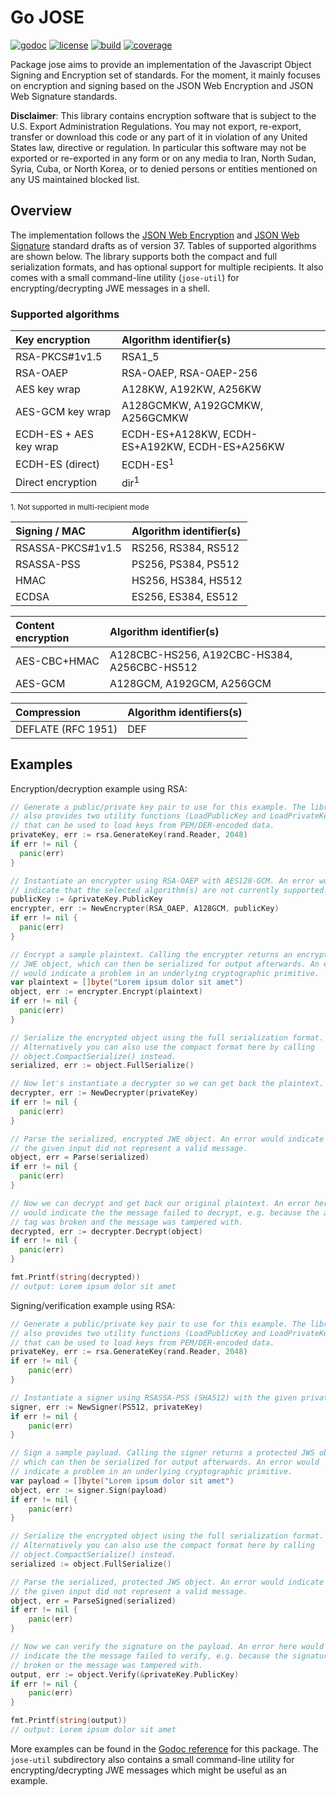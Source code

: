 # Go JOSE 

[![godoc](http://img.shields.io/badge/godoc-reference-blue.svg?style=flat)](https://godoc.org/github.com/square/go-jose) [![license](http://img.shields.io/badge/license-apache_2.0-red.svg?style=flat)](https://raw.githubusercontent.com/square/go-jose/master/LICENSE) [![build](https://img.shields.io/travis/square/go-jose.svg?style=flat)](https://travis-ci.org/square/go-jose) [![coverage](https://img.shields.io/coveralls/square/go-jose.svg?style=flat)](https://coveralls.io/r/square/go-jose)

Package jose aims to provide an implementation of the Javascript Object Signing
and Encryption set of standards. For the moment, it mainly focuses on encryption
and signing based on the JSON Web Encryption and JSON Web Signature standards.

**Disclaimer**: This library contains encryption software that is subject to
the U.S. Export Administration Regulations. You may not export, re-export,
transfer or download this code or any part of it in violation of any United
States law, directive or regulation. In particular this software may not be
exported or re-exported in any form or on any media to Iran, North Sudan,
Syria, Cuba, or North Korea, or to denied persons or entities mentioned on any
US maintained blocked list.

## Overview

The implementation follows the
[JSON Web Encryption](http://www.ietf.org/id/draft-ietf-jose-json-web-encryption-37.txt) and
[JSON Web Signature](http://www.ietf.org/id/draft-ietf-jose-json-web-signature-37.txt)
standard drafts as of version 37. Tables of supported algorithms are shown
below. The library supports both the compact and full serialization formats,
and has optional support for multiple recipients. It also comes with a small
command-line utility (`jose-util`) for encrypting/decrypting JWE messages in
a shell.

### Supported algorithms

 Key encryption             | Algorithm identifier(s)
 :------------------------- | :------------------------------
 RSA-PKCS#1v1.5             | RSA1_5
 RSA-OAEP                   | RSA-OAEP, RSA-OAEP-256
 AES key wrap               | A128KW, A192KW, A256KW
 AES-GCM key wrap           | A128GCMKW, A192GCMKW, A256GCMKW
 ECDH-ES + AES key wrap     | ECDH-ES+A128KW, ECDH-ES+A192KW, ECDH-ES+A256KW
 ECDH-ES (direct)           | ECDH-ES<sup>1</sup>
 Direct encryption          | dir<sup>1</sup>

<sup>1. Not supported in multi-recipient mode</sup>

 Signing / MAC              | Algorithm identifier(s)
 :------------------------- | :------------------------------
 RSASSA-PKCS#1v1.5          | RS256, RS384, RS512
 RSASSA-PSS                 | PS256, PS384, PS512
 HMAC                       | HS256, HS384, HS512
 ECDSA                      | ES256, ES384, ES512

 Content encryption         | Algorithm identifier(s)
 :------------------------- | :------------------------------
 AES-CBC+HMAC               | A128CBC-HS256, A192CBC-HS384, A256CBC-HS512
 AES-GCM                    | A128GCM, A192GCM, A256GCM 

 Compression                | Algorithm identifiers(s)
 :------------------------- | -------------------------------
 DEFLATE (RFC 1951)         | DEF

## Examples

Encryption/decryption example using RSA:

```Go
// Generate a public/private key pair to use for this example. The library
// also provides two utility functions (LoadPublicKey and LoadPrivateKey)
// that can be used to load keys from PEM/DER-encoded data.
privateKey, err := rsa.GenerateKey(rand.Reader, 2048)
if err != nil {
  panic(err)
}

// Instantiate an encrypter using RSA-OAEP with AES128-GCM. An error would
// indicate that the selected algorithm(s) are not currently supported.
publicKey := &privateKey.PublicKey
encrypter, err := NewEncrypter(RSA_OAEP, A128GCM, publicKey)
if err != nil {
  panic(err)
}

// Encrypt a sample plaintext. Calling the encrypter returns an encrypted
// JWE object, which can then be serialized for output afterwards. An error
// would indicate a problem in an underlying cryptographic primitive.
var plaintext = []byte("Lorem ipsum dolor sit amet")
object, err := encrypter.Encrypt(plaintext)
if err != nil {
  panic(err)
}

// Serialize the encrypted object using the full serialization format.
// Alternatively you can also use the compact format here by calling
// object.CompactSerialize() instead.
serialized, err := object.FullSerialize()

// Now let's instantiate a decrypter so we can get back the plaintext.
decrypter, err := NewDecrypter(privateKey)
if err != nil {
  panic(err)
}

// Parse the serialized, encrypted JWE object. An error would indicate that
// the given input did not represent a valid message.
object, err = Parse(serialized)
if err != nil {
  panic(err)
}

// Now we can decrypt and get back our original plaintext. An error here
// would indicate the the message failed to decrypt, e.g. because the auth
// tag was broken and the message was tampered with.
decrypted, err := decrypter.Decrypt(object)
if err != nil {
  panic(err)
}

fmt.Printf(string(decrypted))
// output: Lorem ipsum dolor sit amet
```

Signing/verification example using RSA:

```Go
// Generate a public/private key pair to use for this example. The library
// also provides two utility functions (LoadPublicKey and LoadPrivateKey)
// that can be used to load keys from PEM/DER-encoded data.
privateKey, err := rsa.GenerateKey(rand.Reader, 2048)
if err != nil {
	panic(err)
}

// Instantiate a signer using RSASSA-PSS (SHA512) with the given private key.
signer, err := NewSigner(PS512, privateKey)
if err != nil {
	panic(err)
}

// Sign a sample payload. Calling the signer returns a protected JWS object,
// which can then be serialized for output afterwards. An error would
// indicate a problem in an underlying cryptographic primitive.
var payload = []byte("Lorem ipsum dolor sit amet")
object, err := signer.Sign(payload)
if err != nil {
	panic(err)
}

// Serialize the encrypted object using the full serialization format.
// Alternatively you can also use the compact format here by calling
// object.CompactSerialize() instead.
serialized := object.FullSerialize()

// Parse the serialized, protected JWS object. An error would indicate that
// the given input did not represent a valid message.
object, err = ParseSigned(serialized)
if err != nil {
	panic(err)
}

// Now we can verify the signature on the payload. An error here would
// indicate the the message failed to verify, e.g. because the signature was
// broken or the message was tampered with.
output, err := object.Verify(&privateKey.PublicKey)
if err != nil {
	panic(err)
}

fmt.Printf(string(output))
// output: Lorem ipsum dolor sit amet
```

More examples can be found in the [Godoc
reference](https://godoc.org/github.com/square/go-jose) for this package. The
`jose-util` subdirectory also contains a small command-line utility for
encrypting/decrypting JWE messages which might be useful as an example.
